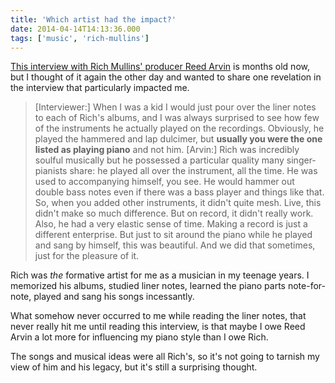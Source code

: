 ```yaml
---
title: 'Which artist had the impact?'
date: 2014-04-14T14:13:36.000
tags: ['music', 'rich-mullins']
---
```


[This interview with Rich Mullins' producer Reed Arvin](http://www.christianitytoday.com/ct/2013/october-web-only/legacy-of-rich-mullins-ragamuffin-band.html?paging=off) is months old now, but I thought of it again the other day and wanted to share one revelation in the interview that particularly impacted me.

> \[Interviewer:\] When I was a kid I would just pour over the liner notes to each of Rich's albums, and I was always surprised to see how few of the instruments he actually played on the recordings. Obviously, he played the hammered and lap dulcimer, but **usually you were the one listed as playing piano** and not him. \[Arvin:\] Rich was incredibly soulful musically but he possessed a particular quality many singer-pianists share: he played all over the instrument, all the time. He was used to accompanying himself, you see. He would hammer out double bass notes even if there was a bass player and things like that. So, when you added other instruments, it didn't quite mesh. Live, this didn't make so much difference. But on record, it didn't really work. Also, he had a very elastic sense of time. Making a record is just a different enterprise. But just to sit around the piano while he played and sang by himself, this was beautiful. And we did that sometimes, just for the pleasure of it.

Rich was _the_ formative artist for me as a musician in my teenage years. I memorized his albums, studied liner notes, learned the piano parts note-for-note, played and sang his songs incessantly.

What somehow never occurred to me while reading the liner notes, that never really hit me until reading this interview, is that maybe I owe Reed Arvin a lot more for influencing my piano style than I owe Rich.

The songs and musical ideas were all Rich's, so it's not going to tarnish my view of him and his legacy, but it's still a surprising thought.
